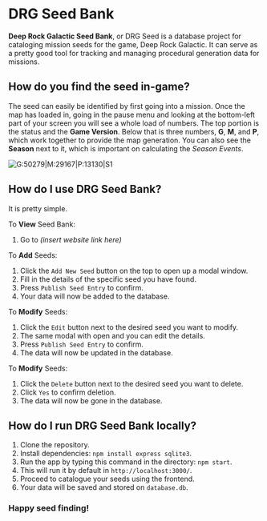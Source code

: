 # DRG Seed Bank

**Deep Rock Galactic Seed Bank**, or DRG Seed is a database project for cataloging mission seeds for the game, Deep Rock Galactic. It can serve as a pretty good tool for tracking and managing procedural generation data for missions.

## How do you find the seed in-game?

The seed can easily be identified by first going into a mission. Once the map has loaded in, going in the pause menu and looking at the bottom-left part of your screen you will see a whole load of numbers. The top portion is the status and the **Game Version**. Below that is three numbers, **G**, **M**, and **P**, which work together to provide the map generation. You can also see the **Season** next to it, which is important on calculating the *Season Events*.

![G:50279|M:29167|P:13130|S1](https://file.garden/ZggW6kDRARPwyYbT/school%20stuff/image_2024-12-05_201035064.png)

## How do I use DRG Seed Bank?

It is pretty simple.

To **View** Seed Bank:
1.  Go to *(insert website link here)*

To **Add** Seeds:
1. Click the ``Add New Seed`` button on the top to open up a modal window.
2. Fill in the details of the specific seed you have found.
3. Press `Publish Seed Entry` to confirm.
4. Your data will now be added to the database.

To **Modify** Seeds:
1. Click the ``Edit`` button next to the desired seed you want to modify.
2. The same modal with open and you can edit the details.
3. Press `Publish Seed Entry` to confirm.
4. The data will now be updated in the database.
 
To **Modify** Seeds:
1. Click the ``Delete`` button next to the desired seed you want to delete.
2. Click `Yes` to confirm deletion.
3. The data will now be gone in the database.

## How do I run DRG Seed Bank locally?

1. Clone the repository.
2. Install dependencies: `npm install express sqlite3`.
3. Run the app by typing this command in the directory: `npm start`.
4. This will run it by default in `http://localhost:3000/`.
5. Proceed to catalogue your seeds using the frontend.
6. Your data will be saved and stored on `database.db`.

### Happy seed finding!